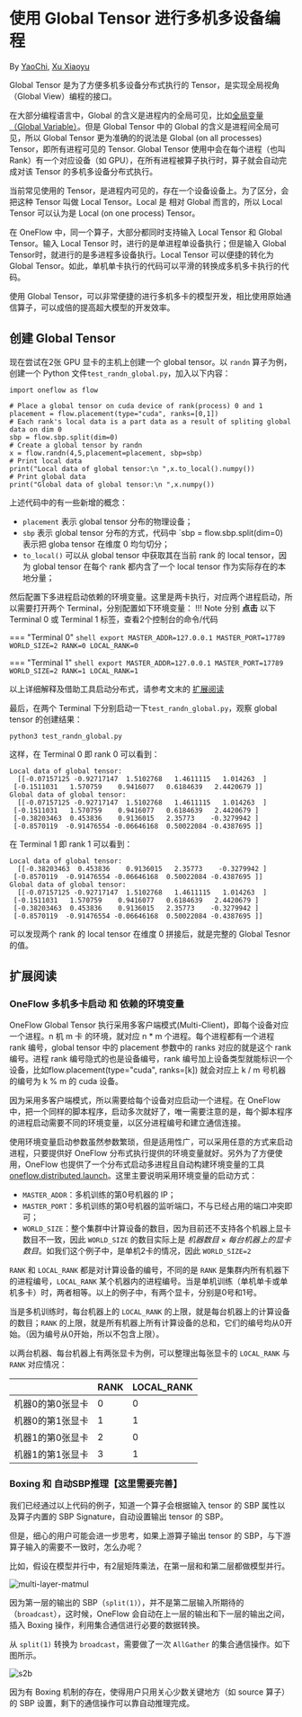# 使用 Global Tensor 进行多机多设备编程
By [YaoChi](https://github.com/doombeaker), [Xu Xiaoyu](https://github.com/strint)

Global Tensor 是为了方便多机多设备分布式执行的 Tensor，是实现全局视角（Global View）编程的接口。

在大部分编程语言中，Global 的含义是进程内的全局可见，比如[全局变量（Global Variable）](https://en.wikipedia.org/wiki/Global_variable)。但是 Global Tensor 中的 Global 的含义是进程间全局可见，所以 Global Tensor 更为准确的的说法是 Global (on all processes) Tensor，即所有进程可见的 Tensor. Global Tensor 使用中会在每个进程（也叫 Rank）有一个对应设备（如 GPU），在所有进程被算子执行时，算子就会自动完成对该 Tensor 的多机多设备分布式执行。

当前常见使用的 Tensor，是进程内可见的，存在一个设备设备上。为了区分，会把这种 Tensor 叫做 Local Tensor。Local 是 相对 Global 而言的，所以 Local Tensor 可以认为是 Local (on one process) Tensor。

在 OneFlow 中，同一个算子，大部分都同时支持输入 Local Tensor 和 Global Tensor。输入 Local Tensor 时，进行的是单进程单设备执行；但是输入 Global Tensor时，就进行的是多进程多设备执行。Local Tensor 可以便捷的转化为 Global Tensor。如此，单机单卡执行的代码可以平滑的转换成多机多卡执行的代码。

使用 Global Tensor，可以非常便捷的进行多机多卡的模型开发，相比使用原始通信算子，可以成倍的提高超大模型的开发效率。

## 创建 Global Tensor

现在尝试在2张 GPU 显卡的主机上创建一个 global tensor。以 `randn` 算子为例，创建一个 Python 文件`test_randn_global.py`，加入以下内容：
```
import oneflow as flow

# Place a global tensor on cuda device of rank(process) 0 and 1
placement = flow.placement(type="cuda", ranks=[0,1]) 
# Each rank's local data is a part data as a result of spliting global data on dim 0
sbp = flow.sbp.split(dim=0)
# Create a global tensor by randn
x = flow.randn(4,5,placement=placement, sbp=sbp)
# Print local data
print("Local data of global tensor:\n ",x.to_local().numpy())
# Print global data
print("Global data of global tensor:\n ",x.numpy())
```
上述代码中的有一些新增的概念：
- `placement` 表示 global tensor 分布的物理设备；
- `sbp` 表示 global tensor 分布的方式，代码中 `sbp = flow.sbp.split(dim=0) 表示把 globa tensor 在维度 0 均匀切分；
- `to_local()` 可以从 global tensor 中获取其在当前 rank 的 local tensor，因为 global tensor 在每个 rank 都内含了一个 local tensor 作为实际存在的本地分量；

然后配置下多进程启动依赖的环境变量。这里是两卡执行，对应两个进程启动，所以需要打开两个 Terminal，分别配置如下环境变量：
!!! Note
    分别 **点击** 以下 Terminal 0 或 Terminal 1 标签，查看2个控制台的命令/代码

=== "Terminal 0"
    ```shell
    export MASTER_ADDR=127.0.0.1 MASTER_PORT=17789 WORLD_SIZE=2 RANK=0 LOCAL_RANK=0
    ```

=== "Terminal 1"
    ```shell
    export MASTER_ADDR=127.0.0.1 MASTER_PORT=17789 WORLD_SIZE=2 RANK=1 LOCAL_RANK=1
    ```

以上详细解释及借助工具启动分布式，请参考文末的 [扩展阅读](#_5)

最后，在两个 Terminal 下分别启动一下`test_randn_global.py`，观察 global tensor 的创建结果：
```
python3 test_randn_global.py
```
这样，在 Terminal 0 即 rank 0 可以看到：
```
Local data of global tensor:
  [[-0.07157125 -0.92717147  1.5102768   1.4611115   1.014263  ]
 [-0.1511031   1.570759    0.9416077   0.6184639   2.4420679 ]]
Global data of global tensor:
  [[-0.07157125 -0.92717147  1.5102768   1.4611115   1.014263  ]
 [-0.1511031   1.570759    0.9416077   0.6184639   2.4420679 ]
 [-0.38203463  0.453836    0.9136015   2.35773    -0.3279942 ]
 [-0.8570119  -0.91476554 -0.06646168  0.50022084 -0.4387695 ]]
```
在 Terminal 1 即 rank 1 可以看到：
```
Local data of global tensor:
  [[-0.38203463  0.453836    0.9136015   2.35773    -0.3279942 ]
 [-0.8570119  -0.91476554 -0.06646168  0.50022084 -0.4387695 ]]
Global data of global tensor:
  [[-0.07157125 -0.92717147  1.5102768   1.4611115   1.014263  ]
 [-0.1511031   1.570759    0.9416077   0.6184639   2.4420679 ]
 [-0.38203463  0.453836    0.9136015   2.35773    -0.3279942 ]
 [-0.8570119  -0.91476554 -0.06646168  0.50022084 -0.4387695 ]]
```
可以发现两个 rank 的 local tensor 在维度 0 拼接后，就是完整的 Global Tesnor的值。

## 扩展阅读

### OneFlow 多机多卡启动 和 依赖的环境变量
OneFlow Global Tensor 执行采用多客户端模式(Multi-Client)，即每个设备对应一个进程。n 机 m 卡 的环境，就对应 n * m 个进程。每个进程都有一个进程 rank 编号，global tensor 中的 placement 参数中的 ranks 对应的就是这个 rank 编号。进程 rank 编号隐式的也是设备编号，rank 编号加上设备类型就能标识一个设备，比如flow.placement(type="cuda", ranks=[k]) 就会对应上 k / m 号机器的编号为 k % m 的 cuda 设备。

因为采用多客户端模式，所以需要给每个设备对应启动一个进程。在 OneFlow 中，把一个同样的脚本程序，启动多次就好了，唯一需要注意的是，每个脚本程序的进程启动需要不同的环境变量，以区分进程编号和建立通信连接。

使用环境变量启动参数虽然参数繁琐，但是适用性广，可以采用任意的方式来启动进程，只要提供好 OneFlow 分布式执行提供的环境变量就好。另外为了方便使用，OneFlow 也提供了一个分布式启动多进程且自动构建环境变量的工具 [oneflow.distributed.launch](./04_launch.md)。这里主要说明采用环境变量的启动方式：
- `MASTER_ADDR`：多机训练的第0号机器的 IP；
- `MASTER_PORT`：多机训练的第0号机器的监听端口，不与已经占用的端口冲突即可；
- `WORLD_SIZE`：整个集群中计算设备的数目，因为目前还不支持各个机器上显卡数目不一致，因此 `WORLD_SIZE` 的数目实际上是 $机器数目 \times 每台机器上的显卡数目$。如我们这个例子中，是单机2卡的情况，因此 `WORLD_SIZE=2`

`RANK` 和 `LOCAL_RANK` 都是对计算设备的编号，不同的是 `RANK` 是集群内所有机器下的进程编号，`LOCAL_RANK` 某个机器内的进程编号。当是单机训练（单机单卡或单机多卡）时，两者相等。以上的例子中，有两个显卡，分别是0号和1号。

当是多机训练时，每台机器上的 `LOCAL_RANK` 的上限，就是每台机器上的计算设备的数目；`RANK` 的上限，就是所有机器上所有计算设备的总和，它们的编号均从0开始。（因为编号从0开始，所以不包含上限）。

以两台机器、每台机器上有两张显卡为例，可以整理出每张显卡的 `LOCAL_RANK` 与 `RANK` 对应情况：

|                  | RANK | LOCAL_RANK |
| ---------------- | ---------- | ---- |
| 机器0的第0张显卡 | 0          | 0    |
| 机器0的第1张显卡 | 1          | 1    |
| 机器1的第0张显卡 | 2          | 0    |
| 机器1的第1张显卡 | 3          | 1    |

### Boxing 和 自动SBP推理【这里需要完善】

我们已经通过以上代码的例子，知道一个算子会根据输入 tensor 的 SBP 属性以及算子内置的 SBP Signature，自动设置输出 tensor 的 SBP。

但是，细心的用户可能会进一步思考，如果上游算子输出 tensor 的 SBP，与下游算子输入的需要不一致时，怎么办呢？

比如，假设在模型并行中，有2层矩阵乘法，在第一层和和第二层都做模型并行。

![multi-layer-matmul](./imgs/multi-matmul.png)


因为第一层的输出的 SBP（`split(1)`），并不是第二层输入所期待的（`broadcast`），这时候，OneFlow 会自动在上一层的输出和下一层的输出之间，插入 Boxing 操作，利用集合通信进行必要的数据转换。

从 `split(1)` 转换为 `broadcast`，需要做了一次 `AllGather` 的集合通信操作。如下图所示。

![s2b](./imgs/boxing_s2b.png)

因为有 Boxing 机制的存在，使得用户只用关心少数关键地方（如 source 算子）的 SBP 设置，剩下的通信操作可以靠自动推理完成。
